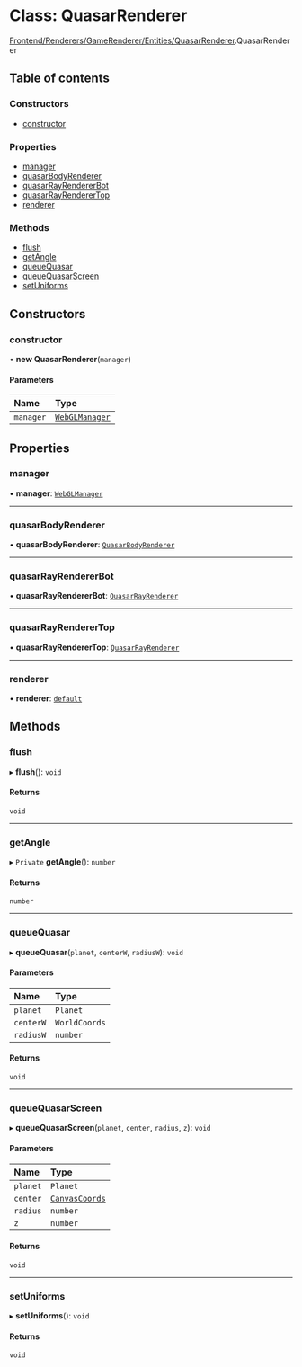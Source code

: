 # Class: QuasarRenderer

[Frontend/Renderers/GameRenderer/Entities/QuasarRenderer](../modules/Frontend_Renderers_GameRenderer_Entities_QuasarRenderer.md).QuasarRenderer

## Table of contents

### Constructors

- [constructor](Frontend_Renderers_GameRenderer_Entities_QuasarRenderer.QuasarRenderer.md#constructor)

### Properties

- [manager](Frontend_Renderers_GameRenderer_Entities_QuasarRenderer.QuasarRenderer.md#manager)
- [quasarBodyRenderer](Frontend_Renderers_GameRenderer_Entities_QuasarRenderer.QuasarRenderer.md#quasarbodyrenderer)
- [quasarRayRendererBot](Frontend_Renderers_GameRenderer_Entities_QuasarRenderer.QuasarRenderer.md#quasarrayrendererbot)
- [quasarRayRendererTop](Frontend_Renderers_GameRenderer_Entities_QuasarRenderer.QuasarRenderer.md#quasarrayrenderertop)
- [renderer](Frontend_Renderers_GameRenderer_Entities_QuasarRenderer.QuasarRenderer.md#renderer)

### Methods

- [flush](Frontend_Renderers_GameRenderer_Entities_QuasarRenderer.QuasarRenderer.md#flush)
- [getAngle](Frontend_Renderers_GameRenderer_Entities_QuasarRenderer.QuasarRenderer.md#getangle)
- [queueQuasar](Frontend_Renderers_GameRenderer_Entities_QuasarRenderer.QuasarRenderer.md#queuequasar)
- [queueQuasarScreen](Frontend_Renderers_GameRenderer_Entities_QuasarRenderer.QuasarRenderer.md#queuequasarscreen)
- [setUniforms](Frontend_Renderers_GameRenderer_Entities_QuasarRenderer.QuasarRenderer.md#setuniforms)

## Constructors

### constructor

• **new QuasarRenderer**(`manager`)

#### Parameters

| Name      | Type                                                                                 |
| :-------- | :----------------------------------------------------------------------------------- |
| `manager` | [`WebGLManager`](Frontend_Renderers_GameRenderer_WebGL_WebGLManager.WebGLManager.md) |

## Properties

### manager

• **manager**: [`WebGLManager`](Frontend_Renderers_GameRenderer_WebGL_WebGLManager.WebGLManager.md)

---

### quasarBodyRenderer

• **quasarBodyRenderer**: [`QuasarBodyRenderer`](Frontend_Renderers_GameRenderer_Entities_QuasarBodyRenderer.QuasarBodyRenderer.md)

---

### quasarRayRendererBot

• **quasarRayRendererBot**: [`QuasarRayRenderer`](Frontend_Renderers_GameRenderer_Entities_QuasarRayRenderer.QuasarRayRenderer.md)

---

### quasarRayRendererTop

• **quasarRayRendererTop**: [`QuasarRayRenderer`](Frontend_Renderers_GameRenderer_Entities_QuasarRayRenderer.QuasarRayRenderer.md)

---

### renderer

• **renderer**: [`default`](Frontend_Renderers_GameRenderer_Renderer.default.md)

## Methods

### flush

▸ **flush**(): `void`

#### Returns

`void`

---

### getAngle

▸ `Private` **getAngle**(): `number`

#### Returns

`number`

---

### queueQuasar

▸ **queueQuasar**(`planet`, `centerW`, `radiusW`): `void`

#### Parameters

| Name      | Type          |
| :-------- | :------------ |
| `planet`  | `Planet`      |
| `centerW` | `WorldCoords` |
| `radiusW` | `number`      |

#### Returns

`void`

---

### queueQuasarScreen

▸ **queueQuasarScreen**(`planet`, `center`, `radius`, `z`): `void`

#### Parameters

| Name     | Type                                                                      |
| :------- | :------------------------------------------------------------------------ |
| `planet` | `Planet`                                                                  |
| `center` | [`CanvasCoords`](../interfaces/Backend_Utils_Coordinates.CanvasCoords.md) |
| `radius` | `number`                                                                  |
| `z`      | `number`                                                                  |

#### Returns

`void`

---

### setUniforms

▸ **setUniforms**(): `void`

#### Returns

`void`
